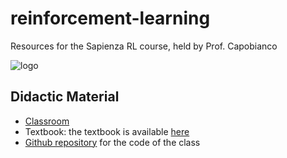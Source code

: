 # reinforcement-learning
Resources for the Sapienza RL course, held by Prof. Capobianco


![logo](readme_image.jpeg)


## Didactic Material
- [Classroom](https://classroom.google.com/c/NTI4MTc5Mzg4NDUw)
- Textbook: the textbook is available [here](https://drive.google.com/drive/folders/1ajaJrIBe5KtsdnN_EKiMtiTREWw2_Qh6)
- [Github repository](https://github.com/KRLGroup/RL_2024) for the code of the class